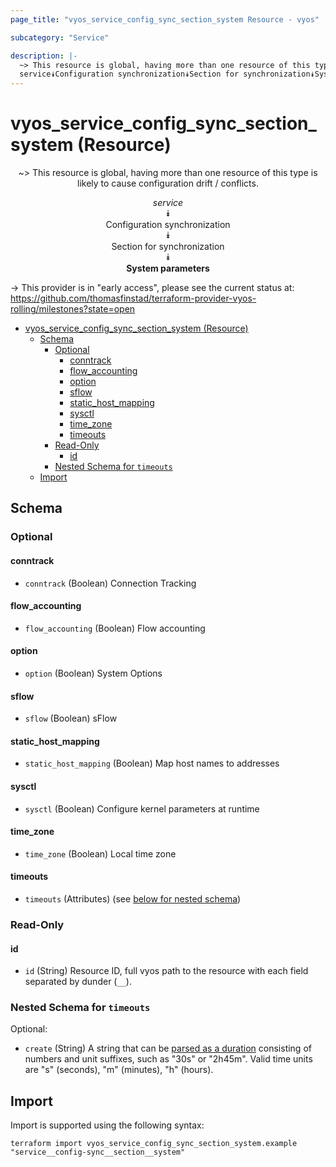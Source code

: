 ```yaml
---
page_title: "vyos_service_config_sync_section_system Resource - vyos"

subcategory: "Service"

description: |-
  ~> This resource is global, having more than one resource of this type is likely to cause configuration drift / conflicts.
  service⯯Configuration synchronization⯯Section for synchronization⯯System parameters
---
```


# vyos_service_config_sync_section_system (Resource)
<center>

~> This resource is global, having more than one resource of this type is likely to cause configuration drift / conflicts.

*service*  
⯯  
Configuration synchronization  
⯯  
Section for synchronization  
⯯  
**System parameters**


</center>

-> This provider is in "early access", please see the current status at: https://github.com/thomasfinstad/terraform-provider-vyos-rolling/milestones?state=open

<!--TOC-->

- [vyos_service_config_sync_section_system (Resource)](#vyos_service_config_sync_section_system-resource)
  - [Schema](#schema)
    - [Optional](#optional)
      - [conntrack](#conntrack)
      - [flow_accounting](#flow_accounting)
      - [option](#option)
      - [sflow](#sflow)
      - [static_host_mapping](#static_host_mapping)
      - [sysctl](#sysctl)
      - [time_zone](#time_zone)
      - [timeouts](#timeouts)
    - [Read-Only](#read-only)
      - [id](#id)
    - [Nested Schema for `timeouts`](#nested-schema-for-timeouts)
  - [Import](#import)

<!--TOC-->

<!-- schema generated by tfplugindocs -->
## Schema

### Optional

#### conntrack
- `conntrack` (Boolean) Connection Tracking
#### flow_accounting
- `flow_accounting` (Boolean) Flow accounting
#### option
- `option` (Boolean) System Options
#### sflow
- `sflow` (Boolean) sFlow
#### static_host_mapping
- `static_host_mapping` (Boolean) Map host names to addresses
#### sysctl
- `sysctl` (Boolean) Configure kernel parameters at runtime
#### time_zone
- `time_zone` (Boolean) Local time zone
#### timeouts
- `timeouts` (Attributes) (see [below for nested schema](#nestedatt--timeouts))

### Read-Only

#### id
- `id` (String) Resource ID, full vyos path to the resource with each field separated by dunder (`__`).

<a id="nestedatt--timeouts"></a>
### Nested Schema for `timeouts`

Optional:

- `create` (String) A string that can be [parsed as a duration](https://pkg.go.dev/time#ParseDuration) consisting of numbers and unit suffixes, such as &#34;30s&#34; or &#34;2h45m&#34;. Valid time units are &#34;s&#34; (seconds), &#34;m&#34; (minutes), &#34;h&#34; (hours).

## Import

Import is supported using the following syntax:

```shell
terraform import vyos_service_config_sync_section_system.example "service__config-sync__section__system"
```
